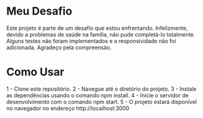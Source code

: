 # Meu Desafio

Este projeto é parte de um desafio que estou enfrentando. Infelizmente, devido a problemas de saúde na família, não pude completá-lo totalmente. Alguns testes não foram implementados e a responsividade não foi adicionada. Agradeço pela compreensão.


# Como Usar

1 - Clone este repositório.
2 - Navegue até o diretório do projeto.
3 - Instale as dependências usando o comando npm install.
4 - Inicie o servidor de desenvolvimento com o comando npm start.
5 - O projeto estará disponível no navegador no endereço http://localhost:3000
